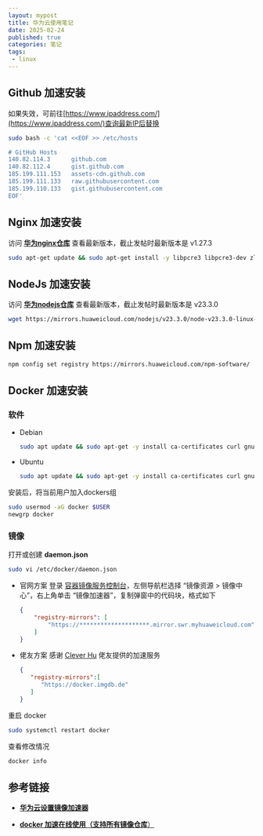 ```yaml
---
layout: mypost
title: 华为云使用笔记
date: 2025-02-24
published: true
categories: 笔记
tags: 
 - linux
---
```


## Github 加速安装

如果失效，可前往[https://www.ipaddress.com/](https://www.ipaddress.com/)查询最新IP后替换

```bash
sudo bash -c 'cat <<EOF >> /etc/hosts

# GitHub Hosts
140.82.114.3      github.com
140.82.112.4      gist.github.com
185.199.111.153   assets-cdn.github.com
185.199.111.133   raw.githubusercontent.com
185.199.110.133   gist.githubusercontent.com
EOF'
```

## Nginx 加速安装

访问 [**华为nginx仓库**](https://mirrors.huaweicloud.com/nginx/) 查看最新版本，截止发帖时最新版本是 v1.27.3

```bash
sudo apt-get update && sudo apt-get install -y libpcre3 libpcre3-dev zlib1g zlib1g-dev build-essential && wget https://mirrors.huaweicloud.com/nginx/nginx-1.27.3.tar.gz && tar -xf nginx-1.27.3.tar.gz && cd nginx-1.27.3 && ./configure && make && sudo make install && echo 'export PATH=$PATH:/usr/local/nginx/sbin' >> ~/.bashrc && source ~/.bashrc && nginx -v
```

## NodeJs 加速安装

访问 [**华为nodejs仓库**](https://mirrors.huaweicloud.com/nodejs/) 查看最新版本，截止发帖时最新版本是 v23.3.0

```bash
wget https://mirrors.huaweicloud.com/nodejs/v23.3.0/node-v23.3.0-linux-x64.tar.xz && tar -xf node-v23.3.0-linux-x64.tar.xz && sudo cp -r node-v23.3.0-linux-x64/{bin,include,lib,share} /usr/ && node -v && npm -v
```

## Npm 加速安装

```bash
npm config set registry https://mirrors.huaweicloud.com/npm-software/
```

## Docker 加速安装

### 软件

- Debian

  ```bash
  sudo apt update && sudo apt-get -y install ca-certificates curl gnupg && sudo install -m 0755 -d /etc/apt/keyrings && curl -fsSL http://mirrors.huaweicloud.com/docker-ce/linux/ubuntu/gpg | sudo gpg --dearmor -o /etc/apt/keyrings/docker.gpg && sudo chmod a+r /etc/apt/keyrings/docker.gpg && echo "deb [arch=$(dpkg --print-architecture) signed-by=/etc/apt/keyrings/docker.gpg] http://mirrors.huaweicloud.com/docker-ce/linux/ubuntu $(lsb_release -cs) stable" | sudo tee /etc/apt/sources.list.d/docker.list > /dev/null && sudo apt update && sudo apt-get install -y docker-ce docker-ce-cli containerd.io && sudo systemctl start docker && sudo systemctl enable docker && docker -v
  ```

- Ubuntu

  ```bash
  sudo apt update && sudo apt-get -y install ca-certificates curl gnupg && sudo install -m 0755 -d /etc/apt/keyrings && curl -fsSL http://mirrors.huaweicloud.com/docker-ce/linux/ubuntu/gpg | sudo gpg --dearmor -o /etc/apt/keyrings/docker.gpg && sudo chmod a+r /etc/apt/keyrings/docker.gpg && echo "deb [arch=$(dpkg --print-architecture) signed-by=/etc/apt/keyrings/docker.gpg] http://mirrors.huaweicloud.com/docker-ce/linux/ubuntu $(lsb_release -cs) stable" | sudo tee /etc/apt/sources.list.d/docker.list > /dev/null && sudo apt update && sudo apt-get install -y docker-ce docker-ce-cli containerd.io && sudo systemctl start docker && sudo systemctl enable docker && docker -v
  ```


安装后，将当前用户加入dockers组

```bash
sudo usermod -aG docker $USER
newgrp docker
```

### 镜像

打开或创建 **daemon.json**

```bash
sudo vi /etc/docker/daemon.json
```

- 官网方案 
  登录 [容器镜像服务控制台](https://console.huaweicloud.com/swr/#/swr/dashboard)，左侧导航栏选择 “镜像资源 > 镜像中心”，右上角单击 “镜像加速器”，复制弹窗中的代码块，格式如下

  ```json
  {
      "registry-mirrors": [ 
          "https://********************.mirror.swr.myhuaweicloud.com" 
      ]
  }
  ```


- 佬友方案 
  感谢 [Clever Hu](https://linux.do/u/cleverhu) 佬友提供的加速服务

  ```json
  {
     "registry-mirrors":[
        "https://docker.imgdb.de"
     ]
  }
  ```


重启 docker

```bash
sudo systemctl restart docker
```

查看修改情况

```bash
docker info
```

## 参考链接

- [**华为云设置镜像加速器**](https://support.huaweicloud.com/usermanual-swr/swr_01_0045.html)

- [**docker 加速在线使用（支持所有镜像仓库**）](https://linux.do/t/topic/272666) 